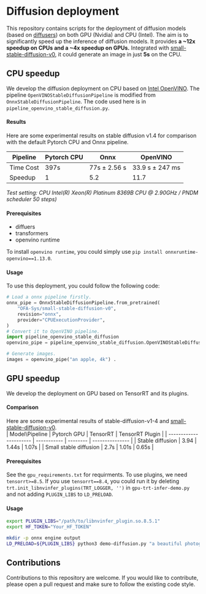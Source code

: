 
# Diffusion deployment

This repository contains scripts for the deployment of diffusion models (based on [diffusers](https://github.com/huggingface/diffusers)) on both GPU (Nvidia) and CPU (Intel). The aim is to significantly speed up the inference of diffusion models. It provides **a  ~12x speedup on CPUs and a ~4x speedup on GPUs.**
Integrated with [small-stable-diffusion-v0](https://huggingface.co/OFA-Sys/small-stable-diffusion-v0/), it could generate an image in just **5s** on the CPU.  

## CPU speedup    
We develop the diffusion deployment on CPU based on [Intel OpenVINO](https://www.intel.com/content/www/us/en/developer/tools/openvino-toolkit/overview.html). The pipeline `OpenVINOStableDiffusionPipeline` is modified from `OnnxStableDiffusionPipeline`. The code used here is in `pipeline_openvino_stable_diffusion.py`.
####  Results    
Here are some experimental results on stable diffusion v1.4 for comparison with the default Pytorch CPU and Onnx pipeline.  

| Pipeline  | Pytorch CPU | Onnx         | OpenVINO        |
| --------- | ----------- | ------------ | --------------- |
| Time Cost | 397s        | 77s ± 2.56 s | 33.9 s ± 247 ms |
| Speedup   | 1           | 5.2          | 11.7            |
*Test setting: CPU Intel(R) Xeon(R) Platinum 8369B CPU @ 2.90GHz / PNDM scheduler 50 steps)*

#### Prerequisites 
+ diffuers
+ transformers 
+ openvino runtime

To install `openvino runtime`, you could simply use `pip install onnxruntime-openvino==1.13.0`.
#### Usage 
To use this deployment, you could follow the following code:  
```py
# Load a onnx pipeline firstly.  
onnx_pipe = OnnxStableDiffusionPipeline.from_pretrained(
    "OFA-Sys/small-stable-diffusion-v0",
    revision="onnx",
    provider="CPUExecutionProvider",
)
# Convert it to OpenVINO pipeline.  
import pipeline_openvino_stable_diffusion
openvino_pipe = pipeline_openvino_stable_diffusion.OpenVINOStableDiffusionPipeline.from_onnx_pipeline(p3)

# Generate images.
images = openvino_pipe("an apple, 4k") . 
```

## GPU speedup   

We develop the deployment on GPU based on TensorRT and its plugins. 
#### Comparison 
Here are some experimental results of stable-diffusion-v1-4 and [small-stable-diffusion-v0](https://huggingface.co/OFA-Sys/small-stable-diffusion-v0/).  
| Model\Pipeline         | Pytorch GPU | TensorRT | TensorRT Plugin |
| ---------------------- | ----------- | -------- | --------------- |
| Stable diffusion       | 3.94        | 1.44s    | 1.07s           |
| Small stable diffusion | 2.7s        | 1.01s    | 0.65s           |


#### Prerequisites   
See the `gpu_requirements.txt` for requirments. To use plugins, we need `tensorrt>=8.5`. If you use `tensorrt==8.4`, you could run it by deleting `trt.init_libnvinfer_plugins(TRT_LOGGER, '')` in `gpu-trt-infer-demo.py` and not adding `PLUGIN_LIBS` to `LD_PRELOAD`.   

#### Usage  
```sh
export PLUGIN_LIBS="/path/to/libnvinfer_plugin.so.8.5.1"
export HF_TOKEN="Your_HF_TOKEN"

mkdir -p onnx engine output
LD_PRELOAD=${PLUGIN_LIBS} python3 demo-diffusion.py "a beautiful photograph of Mt. Fuji during cherry blossom" --enable-preview-features --hf-token=$HF_TOKEN -v

```



## Contributions
Contributions to this repository are welcome. If you would like to contribute, please open a pull request and make sure to follow the existing code style.